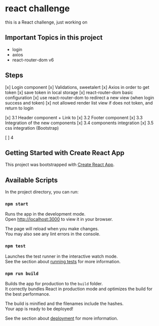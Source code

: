 # react challenge

this is a React challenge, just working on

## Important Topics in this project

* login
* axios
* react-router-dom v6


## Steps

[x] Login component
[x] Validations, sweetalert
[x] Axios in order to get token
[x] save token in local storage
[x] react-router-dom basic configuration
[x] use react-router-dom to redirect a new view (when login success and token)
[x] not allowed render list view if does not token, and return to login

[x] 3.1 Header component + Link to
[x] 3.2 Footer component
[x] 3.3 Integration of the new components 
[x] 3.4 components integration
[x] 3.5 css integration (Bootstrap)

[ ] 4




## Getting Started with Create React App

This project was bootstrapped with [Create React App](https://github.com/facebook/create-react-app).

## Available Scripts

In the project directory, you can run:

### `npm start`

Runs the app in the development mode.\
Open [http://localhost:3000](http://localhost:3000) to view it in your browser.

The page will reload when you make changes.\
You may also see any lint errors in the console.

### `npm test`

Launches the test runner in the interactive watch mode.\
See the section about [running tests](https://facebook.github.io/create-react-app/docs/running-tests) for more information.

### `npm run build`

Builds the app for production to the `build` folder.\
It correctly bundles React in production mode and optimizes the build for the best performance.

The build is minified and the filenames include the hashes.\
Your app is ready to be deployed!

See the section about [deployment](https://facebook.github.io/create-react-app/docs/deployment) for more information.

